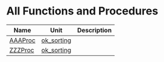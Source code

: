 # All Functions and Procedures


| Name | Unit | Description |
|---|---|---|
| [AAAProc](ok_sorting.md#AAAProc) | [ok_sorting](ok_sorting.md) |   |
| [ZZZProc](ok_sorting.md#ZZZProc) | [ok_sorting](ok_sorting.md) |   |

